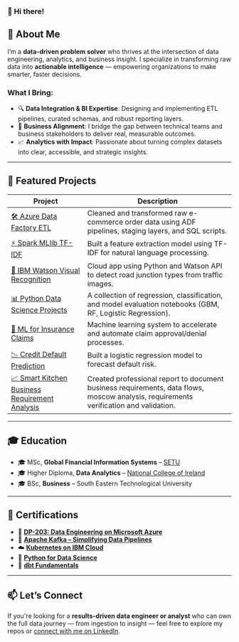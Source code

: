 ### 👋 Hi there!

## 🚀 About Me

I’m a **data-driven problem solver** who thrives at the intersection of data engineering, analytics, and business insight. I specialize in transforming raw data into **actionable intelligence** — empowering organizations to make smarter, faster decisions.

### What I Bring:

- 🔍 **Data Integration & BI Expertise**: Designing and implementing ETL pipelines, curated schemas, and robust reporting layers.
- 🤝 **Business Alignment**: I bridge the gap between technical teams and business stakeholders to deliver real, measurable outcomes.
- 📈 **Analytics with Impact**: Passionate about turning complex datasets into clear, accessible, and strategic insights.

---

## 💼 Featured Projects

| Project | Description |
|--------|-------------|
| [🛠 Azure Data Factory ETL](https://github.com/JJRyan0/ETL_Raw_Transform_Curated_Schema/blob/main/README.md) | Cleaned and transformed raw e-commerce order data using ADF pipelines, staging layers, and SQL scripts. |
| [⚡️ Spark MLlib TF-IDF](https://github.com/JJRyan0/john-python-jupyter-notebooks/blob/master/Apache%20Spark%20(MLlib)%20-%20%20Extracting%20Text%20Features%20for%20TF-IDF.ipynb) | Built a feature extraction model using TF-IDF for natural language processing. |
| [🤖 IBM Watson Visual Recognition](https://github.com/JJRyan0/ibm-watson-visual-recognition-system-identifying-junction-types) | Cloud app using Python and Watson API to detect road junction types from traffic images. |
| [📊 Python Data Science Projects](https://github.com/JJRyan0/john-python-jupyter-notebooks) | A collection of regression, classification, and model evaluation notebooks (GBM, RF, Logistic Regression). |
| [🧠 ML for Insurance Claims](https://gist.github.com/JJRyan0/0625271b52cf2ac5cfbffa79f1ab471f) | Machine learning system to accelerate and automate claim approval/denial processes. |
| [📉 Credit Default Prediction](https://github.com/JJRyan0/john-python-jupyter-notebooks/blob/master/KFold%20CV-Credit%20Card%20Default%20Prediction%20-%20Logistic%20Regression.ipynb) | Built a logistic regression model to forecast default risk. |
| [📈 Smart Kitchen Business Requirement Analysis](https://github.com/JJRyan0/business-analyst-projects/blob/main/Business%20Analysis%20Data%20Flow%20-%20Smart%20Kitchen.pdf) | Created professional report to document business requirements, data flows, moscow analysis, requirements verification and validation. |

---

## 🎓 Education

- 🎓 MSc, **Global Financial Information Systems** – [SETU](https://www.wit.ie/schools/business/school_of_business/msc_in_gfis)  
- 🎓 Higher Diploma, **Data Analytics** – [National College of Ireland](http://courses.ncirl.ie/index.cfm/page/course/courseId/2372)  
- 🎓 BSc, **Business** – South Eastern Technological University  

---

## 📜 Certifications

- 📘 [**DP-203: Data Engineering on Microsoft Azure**](https://www.udemy.com/certificate/UC-66ebb2ee-c829-4ca3-9e92-0b86e3ae24d3/)
- 🧬 [**Apache Kafka – Simplifying Data Pipelines**](https://www.credly.com/badges/105fd5cb-1750-4690-ab75-86aaf63de1e3/linked_in)
- ☁️ [**Kubernetes on IBM Cloud**](https://www.credly.com/badges/a0d091ab-123b-435a-b48c-82cf2d8bc9a4/linked_in)
- 🐍 [**Python for Data Science**](https://www.credly.com/badges/c79e4eb4-7871-4889-a4eb-bbddcf12d3ba/linked_in)
- 🧱 [**dbt Fundamentals**](https://credentials.getdbt.com/8ff129f2-1223-47f4-85e9-06b5969bf1d4#acc.63xYluqf)

---

## 📫 Let’s Connect

If you're looking for a **results-driven data engineer or analyst** who can own the full data journey — from ingestion to insight — feel free to explore my repos or [connect with me on LinkedIn](https://www.linkedin.com/in/john-ryan-da/).

